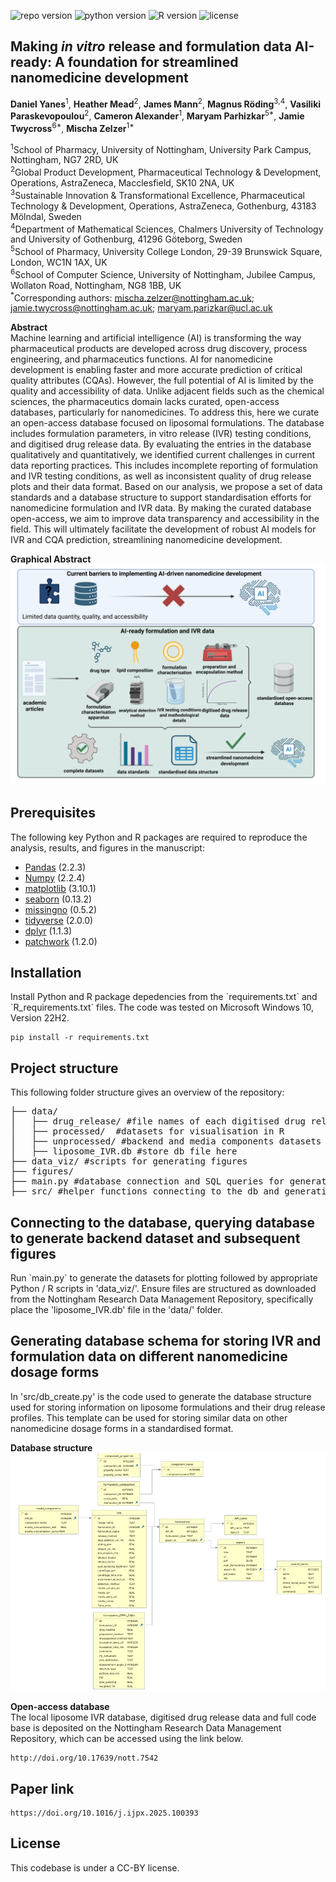 ![repo version](https://img.shields.io/badge/Version-v.1.0-green)
![python version](https://img.shields.io/badge/python-3.12.1-blue)
![R version](https://img.shields.io/badge/R-4.3.0-orange)
![license](https://img.shields.io/badge/License-CC--BY-red)


<h2 id="Title">Making <em>in vitro</em> release and formulation data AI-ready: A foundation for streamlined nanomedicine development</h2>


**Daniel Yanes**<sup>1</sup>, **Heather Mead**<sup>2</sup>, **James Mann**<sup>2</sup>, **Magnus Röding**<sup>3,4</sup>, **Vasiliki Paraskevopoulou**<sup>2</sup>, **Cameron Alexander**<sup>1</sup>, **Maryam Parhizkar**<sup>5*</sup>, **Jamie Twycross**<sup>6*</sup>, **Mischa Zelzer**<sup>1*</sup>

<sup>1</sup>School of Pharmacy, University of Nottingham, University Park Campus, Nottingham, NG7 2RD, UK\
<sup>2</sup>Global Product Development, Pharmaceutical Technology & Development, Operations, AstraZeneca, Macclesfield, SK10 2NA, UK\
<sup>3</sup>Sustainable Innovation & Transformational Excellence, Pharmaceutical Technology & Development, Operations, AstraZeneca, Gothenburg, 43183 Mölndal, Sweden\
<sup>4</sup>Department of Mathematical Sciences, Chalmers University of Technology and University of Gothenburg, 41296 Göteborg, Sweden\
<sup>5</sup>School of Pharmacy, University College London, 29-39 Brunswick Square, London, WC1N 1AX, UK\
<sup>6</sup>School of Computer Science, University of Nottingham, Jubilee Campus, Wollaton Road, Nottingham, NG8 1BB, UK\
<sup>\*</sup>Corresponding authors: mischa.zelzer@nottingham.ac.uk; jamie.twycross@nottingham.ac.uk; maryam.parizkar@ucl.ac.uk

**Abstract**\
Machine learning and artificial intelligence (AI) is transforming the way pharmaceutical products are developed across drug discovery, process engineering, and pharmaceutics functions. AI for nanomedicine development is enabling faster and more accurate prediction of critical quality attributes (CQAs). However, the full potential of AI is limited by the quality and accessibility of data. Unlike adjacent fields such as the chemical sciences, the pharmaceutics domain lacks curated, open-access databases, particularly for nanomedicines. To address this, here we curate an open-access database focused on liposomal formulations. The database includes formulation parameters, in vitro release (IVR) testing conditions, and digitised drug release data. By evaluating the entries in the database qualitatively and quantitatively, we identified current challenges in current data reporting practices. This includes incomplete reporting of formulation and IVR testing conditions, as well as inconsistent quality of drug release plots and their data format. Based on our analysis, we propose a set of data standards and a database structure to support standardisation efforts for nanomedicine formulation and IVR data. By making the curated database open-access, we aim to improve data transparency and accessibility in the field. This will ultimately facilitate the development of robust AI models for IVR and CQA prediction, streamlining nanomedicine development. 

**Graphical Abstract**\
![Figure 1](figures/graphical_abstract.png?raw=true "Graphical Abstract")


<!-- Prerequisites-->
<h2 id="Prerequisites">Prerequisites</h2>

The following key Python and R packages are required to reproduce the analysis, results, and figures in the manuscript:

- [Pandas](https://pandas.pydata.org/) (2.2.3)  
- [Numpy](https://numpy.org/) (2.2.4)  
- [matplotlib](https://matplotlib.org/) (3.10.1)  
- [seaborn](https://scikit-learn.org/) (0.13.2)  
- [missingno](https://pypi.org/project/missingno/) (0.5.2)  
- [tidyverse](https://www.tidyverse.org/packages/) (2.0.0)  
- [dplyr](https://cran.r-project.org/web/packages/dplyr/index.html) (1.1.3)  
- [patchwork](https://cran.r-project.org/web/packages/patchwork/index.html) (1.2.0)  


<h2 id="Installation">Installation</h2>
Install Python and R package depedencies from the `requirements.txt` and `R_requirements.txt` files. The code was tested on Microsoft Windows 10, Version 22H2.

```
pip install -r requirements.txt
```

<!-- Content-->
<h2 id="content">Project structure</h2>
This following folder structure gives an overview of the repository:

<pre>
├── data/
│   ├── drug_release/ #file names of each digitised drug release profile based on IVR_ID     
│   ├── processed/  #datasets for visualisation in R
│   ├── unprocessed/ #backend and media components datasets
│   ├── liposome_IVR.db #store db file here  
├── data_viz/ #scripts for generating figures
├── figures/ 
├── main.py #database connection and SQL queries for generating datasets for analysis and plotting
├── src/ #helper functions connecting to the db and generating db schema
</pre>

<h2 id="content">Connecting to the database, querying database to generate backend dataset and subsequent figures</h2> 
Run `main.py` to generate the datasets for plotting followed by appropriate Python / R scripts in 'data_viz/'. Ensure files are structured as downloaded from the Nottingham Research Data Management Repository, specifically place the 'liposome_IVR.db' file in the 'data/' folder. 


<h2 id="content">Generating database schema for storing IVR and formulation data on different nanomedicine dosage forms</h2> 
In 'src/db_create.py' is the code used to generate the database structure used for storing information on liposome formulations and their drug release profiles. This template can be used for storing similar data on other nanomedicine dosage forms in a standardised format. 

**Database structure**\
![Figure 2](figures/figure_2.PNG?raw=true "Liposome IVR database structure")

**Open-access database**\
The local liposome IVR database, digitised drug release data and full code base is deposited on the Nottingham Research Data Management Repository, which can be accessed using the link below. 

```
http://doi.org/10.17639/nott.7542
```

<!-- How to cite-->
<h2 id="How-to-cite">Paper link</h2>

```
https://doi.org/10.1016/j.ijpx.2025.100393
```
<!-- License-->
<h2 id="License">License</h2>
This codebase is under a CC-BY license. 